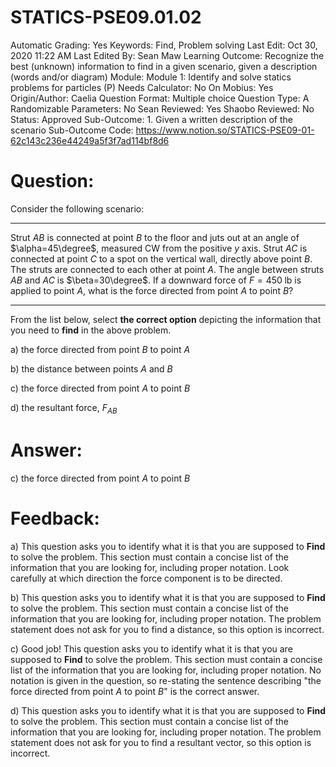 # STATICS-PSE09.01.02

Automatic Grading: Yes
Keywords: Find, Problem solving
Last Edit: Oct 30, 2020 11:22 AM
Last Edited By: Sean Maw
Learning Outcome: Recognize the best (unknown) information to find in a given scenario, given a description (words and/or diagram)
Module: Module 1: Identify and solve statics problems for particles (P)
Needs Calculator: No
On Mobius: Yes
Origin/Author: Caelia
Question Format: Multiple choice
Question Type: A
Randomizable Parameters: No
Sean Reviewed: Yes
Shaobo Reviewed: No
Status: Approved
Sub-Outcome: 1. Given a written description of the scenario
Sub-Outcome Code: https://www.notion.so/STATICS-PSE09-01-62c143c236e44249a5f3f7ad114bf8d6

# Question:

Consider the following scenario:

---

Strut $AB$ is connected at point $B$ to the floor and juts out at an angle of $\alpha=45\degree$, measured CW from the positive $y$ axis. Strut $AC$ is connected at point $C$ to a spot on the vertical wall, directly above point $B$. The struts are connected to each other at point $A$. The angle between struts $AB$ and $AC$ is $\beta=30\degree$. If a downward force of $F=450\;\mathrm{lb}$ is applied to point $A$, what is the force directed from point $A$ to point $B$?

---

From the list below, select **the correct option** depicting the information that you need to **find** in the above problem.  

a) the force directed from point $B$ to point $A$

b) the distance between points $A$ and $B$

c) the force directed from point $A$ to point $B$

d) the resultant force, $F_{AB}$

# Answer:

c) the force directed from point $A$ to point $B$

# Feedback:

a) This question asks you to identify what it is that you are supposed to **Find** to solve the problem. This section must contain a concise list of the information that you are looking for, including proper notation. Look carefully at which direction the force component is to be directed.

b) This question asks you to identify what it is that you are supposed to **Find** to solve the problem. This section must contain a concise list of the information that you are looking for, including proper notation. The problem statement does not ask for you to find a distance, so this option is incorrect. 

c) Good job! This question asks you to identify what it is that you are supposed to **Find** to solve the problem. This section must contain a concise list of the information that you are looking for, including proper notation. No notation is given in the question, so re-stating the sentence describing "the force directed from point $A$ to point $B$" is the correct answer. 

d) This question asks you to identify what it is that you are supposed to **Find** to solve the problem. This section must contain a concise list of the information that you are looking for, including proper notation. The problem statement does not ask for you to find a resultant vector, so this option is incorrect.